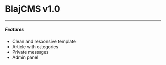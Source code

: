 <h1>BlajCMS v1.0</h1>
<hr>

<h5>Features</h5>
<ul>
    <li>Clean and responsive template</li>
    <li>Article with categories</li>
    <li>Private messages</li>
    <li>Admin panel</li>
</ul>